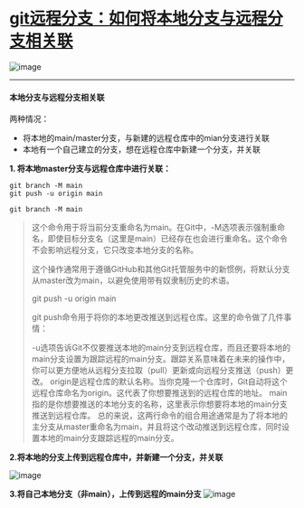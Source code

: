 # [git远程分支：如何将本地分支与远程分支相关联](https://github.com/QiYongchuan/MyGitBlog/issues/65)

![image](https://github.com/QiYongchuan/Algorithm-learn/assets/105039020/cb74f1ae-8bf1-4861-8d4c-5f14eb4902b0)

---

#### 本地分支与远程分支相关联

两种情况：

* 将本地的main/master分支，与新建的远程仓库中的mian分支进行关联
* 本地有一个自己建立的分支，想在远程仓库中新建一个分支，并关联


**1. 将本地master分支与远程仓库中进行关联：**

```
git branch -M main
git push -u origin main

git branch -M main

```

> 这个命令用于将当前分支重命名为main。在Git中，-M选项表示强制重命名，即使目标分支名（这里是main）已经存在也会进行重命名。这个命令不会影响远程分支，它只改变本地分支的名称。
> 
> 这个操作通常用于遵循GitHub和其他Git托管服务中的新惯例，将默认分支从master改为main，以避免使用带有奴隶制历史的术语。
> 
> git push -u origin main
> 
> git push命令用于将你的本地更改推送到远程仓库。这里的命令做了几件事情：
> 
> -u选项告诉Git不仅要推送本地的main分支到远程仓库，而且还要将本地的main分支设置为跟踪远程的main分支。跟踪关系意味着在未来的操作中，你可以更方便地从远程分支拉取（pull）更新或向远程分支推送（push）更改。
> origin是远程仓库的默认名称。当你克隆一个仓库时，Git自动将这个远程仓库命名为origin。这代表了你想要推送到的远程仓库的地址。
> main指的是你想要推送的本地分支的名称，这里表示你想要将本地的main分支推送到远程仓库。
> 总的来说，这两行命令的组合用途通常是为了将本地的主分支从master重命名为main，并且将这个改动推送到远程仓库，同时设置本地的main分支跟踪远程的main分支。


**2.将本地的分支上传到远程仓库中，并新建一个分支，并关联**

![image](https://github.com/QiYongchuan/MyGitBlog/assets/105039020/3070462f-ddc8-4e12-a633-086ba2e68616)


**3.将自己本地分支（非main），上传到远程的main分支**
![image](https://github.com/QiYongchuan/MyGitBlog/assets/105039020/cf6c42b9-3329-4a77-8a24-ea900f659427)

